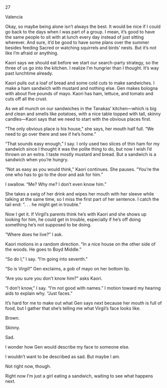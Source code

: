 27

Valencia



Okay, so maybe being alone isn’t always the best. It would be nice if I could go back to the days when I was part of a group. I mean, it’s good to have the same people to sit with at lunch every day instead of just sitting wherever. And sure, it’d be good to have some plans over the summer besides feeding Sacred or watching squirrels and birds’ nests. But it’s not like I’m afraid or anything.

Kaori says we should eat before we start our search-party strategy, so the three of us go into the kitchen. I realize I’m hungrier than I thought. It’s way past lunchtime already.

Kaori pulls out a loaf of bread and some cold cuts to make sandwiches. I make a ham sandwich with mustard and nothing else. Gen makes bologna with about five pounds of mayo. Kaori has ham, lettuce, and tomato and cuts off all the crust. 

As we all munch on our sandwiches in the Tanakas’ kitchen—which is big and clean and smells like potatoes, with a nice table topped with tall, skinny candles—Kaori says that we need to start with the obvious places first.

“The only obvious place is his house,” she says, her mouth half full. “We need to go over there and see if he’s home.”

“That sounds easy enough,” I say. I only used two slices of thin ham for my sandwich since I thought it was the polite thing to do, but now I wish I’d thrown on an extra. I taste mostly mustard and bread. But a sandwich is a sandwich when you’re hungry.

“Not as easy as you would think,” Kaori continues. She pauses. “You’re the one who has to go to the door and ask for him.”

I swallow. “Me? Why me? I don’t even know him.”

She takes a swig of her drink and wipes her mouth with her sleeve while talking at the same time, so I miss the first part of her sentence. I catch the tail end: “. . . he might get in trouble.”

Now I get it. If Virgil’s parents think he’s with Kaori and she shows up looking for him, he could get in trouble, especially if he’s off doing something he’s not supposed to be doing.

“Where does he live?” I ask.

Kaori motions in a random direction. “In a nice house on the other side of the woods. He goes to Boyd Middle.”

“So do I,” I say. “I’m going into seventh.”

“So is Virgil!” Gen exclaims, a gob of mayo on her bottom lip.

“Are you sure you don’t know him?” asks Kaori.

“I don’t know,” I say. “I’m not good with names.” I motion toward my hearing aids to explain why. “Just faces.”

It’s hard for me to make out what Gen says next because her mouth is full of food, but I gather that she’s telling me what Virgil’s face looks like.

Brown.

Skinny.

Sad.

I wonder how Gen would describe my face to someone else.

I wouldn’t want to be described as sad. But maybe I am.

Not right now, though.

Right now I’m just a girl eating a sandwich, waiting to see what happens next.
